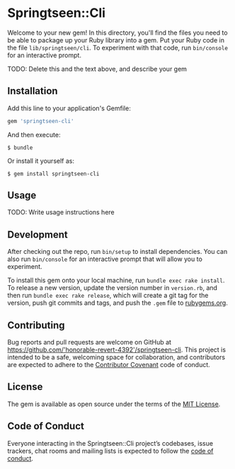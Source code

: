 # Springtseen::Cli

Welcome to your new gem! In this directory, you'll find the files you need to be able to package up your Ruby library into a gem. Put your Ruby code in the file `lib/springtseen/cli`. To experiment with that code, run `bin/console` for an interactive prompt.

TODO: Delete this and the text above, and describe your gem

## Installation

Add this line to your application's Gemfile:

```ruby
gem 'springtseen-cli'
```

And then execute:

    $ bundle

Or install it yourself as:

    $ gem install springtseen-cli

## Usage

TODO: Write usage instructions here

## Development

After checking out the repo, run `bin/setup` to install dependencies. You can also run `bin/console` for an interactive prompt that will allow you to experiment.

To install this gem onto your local machine, run `bundle exec rake install`. To release a new version, update the version number in `version.rb`, and then run `bundle exec rake release`, which will create a git tag for the version, push git commits and tags, and push the `.gem` file to [rubygems.org](https://rubygems.org).

## Contributing

Bug reports and pull requests are welcome on GitHub at https://github.com/'honorable-revert-4392'/springtseen-cli. This project is intended to be a safe, welcoming space for collaboration, and contributors are expected to adhere to the [Contributor Covenant](http://contributor-covenant.org) code of conduct.

## License

The gem is available as open source under the terms of the [MIT License](https://opensource.org/licenses/MIT).

## Code of Conduct

Everyone interacting in the Springtseen::Cli project’s codebases, issue trackers, chat rooms and mailing lists is expected to follow the [code of conduct](https://github.com/'honorable-revert-4392'/springtseen-cli/blob/master/CODE_OF_CONDUCT.md).
